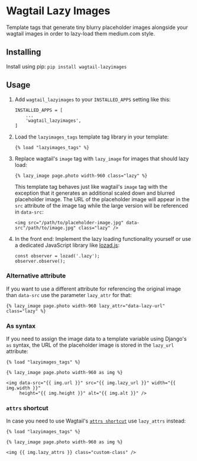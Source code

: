 
# Wagtail Lazy Images


Template tags that generate tiny blurry placeholder images alongside your wagtail images in order to lazy-load them medium.com style.


## Installing


Install using pip:
    ```
    pip install wagtail-lazyimages
    ```

## Usage

1. Add `wagtail_lazyimages` to your `INSTALLED_APPS` setting like this:
    ```
    INSTALLED_APPS = [
        ...
        'wagtail_lazyimages',
    ]
    ```

2. Load the `lazyimages_tags` template tag library in your template:
    ```
    {% load "lazyimages_tags" %}
    ```

3. Replace wagtail's `image` tag with `lazy_image` for images that should lazy load:
    ```
    {% lazy_image page.photo width-960 class="lazy" %}
    ```

    This template tag behaves just like wagtail's `image` tag with the exception that it generates an additional scaled down and blurred placeholder image. The URL of the placeholder image will appear in the `src` attribute of the image tag while the large version will be referenced in `data-src`:
    ```
    <img src="/path/to/placeholder-image.jpg" data-src"/path/to/image.jpg" class="lazy" />
    ```

4. In the front end: Implement the lazy loading functionality yourself or use a dedicated JavaScript library like [lozad.js](https://apoorv.pro/lozad.js):

    ```
    const observer = lozad('.lazy');
    observer.observe();
    ```


### Alternative attribute

If you want to use a different attribute for referencing the original image than `data-src` use the parameter `lazy_attr` for that:

    {% lazy_image page.photo width-960 lazy_attr="data-lazy-url" class="lazy" %}


### As syntax

If you need to assign the image data to a template variable using Django's `as` syntax, the URL of the placeholder image is stored in the `lazy_url` attribute:

    {% load "lazyimages_tags" %}

    {% lazy_image page.photo width-960 as img %}

    <img data-src="{{ img.url }}" src="{{ img.lazy_url }}" width="{{ img.width }}"
         height="{{ img.height }}" alt="{{ img.alt }}" />


### `attrs` shortcut

In case you need to use Wagtail's [`attrs shortcut`](https://docs.wagtail.io/en/stable/topics/images.html#the-attrs-shortcut) use `lazy_attrs` instead:

    {% load "lazyimages_tags" %}

    {% lazy_image page.photo width-960 as img %}

    <img {{ img.lazy_attrs }} class="custom-class" />
